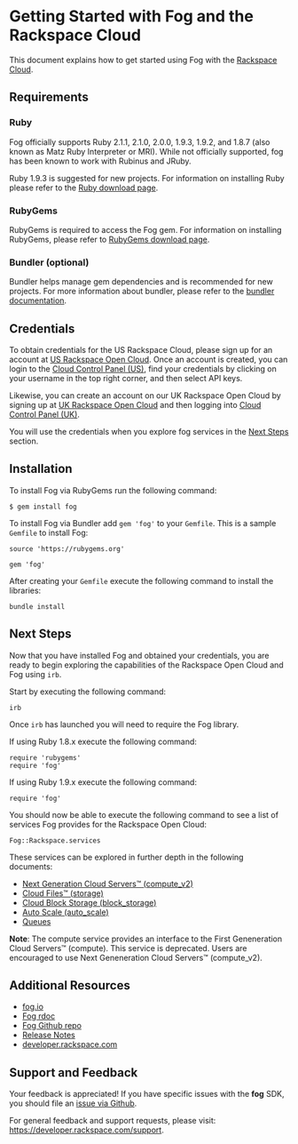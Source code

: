# Getting Started with Fog and the Rackspace Cloud

This document explains how to get started using Fog with the [Rackspace Cloud](http://www.rackspace.com/cloud/).

## Requirements

### Ruby

Fog officially supports Ruby 2.1.1, 2.1.0, 2.0.0, 1.9.3, 1.9.2, and 1.8.7 (also known as Matz Ruby Interpreter or MRI). While not officially supported, fog has been known to work with Rubinus and JRuby.

Ruby 1.9.3 is suggested for new projects. For information on installing Ruby please refer to the [Ruby download page](http://www.ruby-lang.org/en/downloads/).

### RubyGems

RubyGems is required to access the Fog gem. For information on installing RubyGems, please refer to [RubyGems download page](http://rubygems.org/pages/download).

### Bundler (optional)

Bundler helps manage gem dependencies and is recommended for new projects. For more information about bundler, please refer to the [bundler documentation](http://gembundler.com/).

## Credentials

To obtain credentials for the US Rackspace Cloud, please sign up for an account at [US Rackspace Open Cloud](https://cart.rackspace.com/cloud/). Once an account is created, you can login to the [Cloud Control Panel (US)](https://mycloud.rackspace.com/), find your credentials by clicking on your username in the top right corner, and then select API keys.

Likewise, you can create an account on our UK Rackspace Open Cloud by signing up at [UK Rackspace Open Cloud](https://buyonline.rackspace.co.uk/cloud/userinfo?type=normal) and then logging into [Cloud Control Panel (UK)](https://mycloud.rackspace.co.uk/).

You will use the credentials when you explore fog services in the [Next Steps](#next-steps) section.

## Installation

To install Fog via RubyGems run the following command:

    $ gem install fog

To install Fog via Bundler add `gem 'fog'` to your `Gemfile`. This is a sample `Gemfile` to install Fog:

	source 'https://rubygems.org'

	gem 'fog'

After creating your `Gemfile` execute the following command to install the libraries:

	bundle install	

## Next Steps

Now that you have installed Fog and obtained your credentials, you are ready to begin exploring the capabilities of the Rackspace Open Cloud and Fog using `irb`.

Start by executing the following command:

	irb
	
Once `irb` has launched you will need to require the Fog library.

If using Ruby 1.8.x execute the following command:

	require 'rubygems'
	require 'fog'

If using Ruby 1.9.x execute the following command:

	require 'fog'

You should now be able to execute the following command to see a list of services Fog provides for the Rackspace Open Cloud:

	Fog::Rackspace.services

These services can be explored in further depth in the following documents:

* [Next Generation Cloud Servers™ (compute_v2)](compute_v2.md)
* [Cloud Files™ (storage)](storage.md)
* [Cloud Block Storage (block_storage)](block_storage.md)
* [Auto Scale (auto_scale)](auto_scale.md)
* [Queues](queues.md)

**Note**: The compute service provides an interface to the First Geneneration Cloud Servers™ (compute). This service is deprecated. Users are encouraged to use Next Geneneration Cloud Servers™ (compute_v2).

## Additional Resources
* [fog.io](http://fog.io)
* [Fog rdoc](http://rubydoc.info/gems/fog)
* [Fog Github repo](https://github.com/fog/fog)
* [Release Notes](https://github.com/fog/fog/blob/master/changelog.txt)
* [developer.rackspace.com](http://developer.rackspace.com/)

## Support and Feedback
Your feedback is appreciated! If you have specific issues with the **fog** SDK, you should file an [issue via Github](https://github.com/fog/fog/issues).

For general feedback and support requests, please visit: https://developer.rackspace.com/support.

